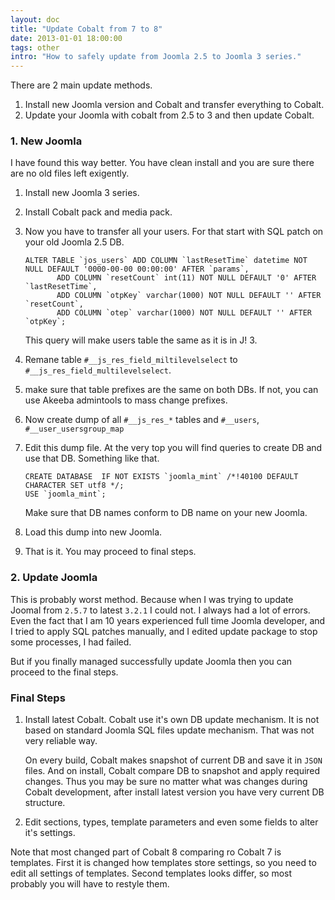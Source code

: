 ```yaml
---
layout: doc
title: "Update Cobalt from 7 to 8"
date: 2013-01-01 18:00:00
tags: other
intro: "How to safely update from Joomla 2.5 to Joomla 3 series."
---
```


There are 2 main update methods.

1. Install new Joomla version and Cobalt and transfer everything to Cobalt.
2. Update your Joomla with cobalt from 2.5 to 3 and then update Cobalt.

### 1. New Joomla

I have found this way better. You have clean install and you are sure there are no old files left exigently.

1. Install new Joomla 3 series.
2. Install Cobalt pack and media pack.
3. Now you have to transfer all your users. For that start with SQL patch on your old Joomla 2.5 DB.

       ALTER TABLE `jos_users` ADD COLUMN `lastResetTime` datetime NOT NULL DEFAULT '0000-00-00 00:00:00' AFTER `params`,
      		  ADD COLUMN `resetCount` int(11) NOT NULL DEFAULT '0' AFTER `lastResetTime`,
      		  ADD COLUMN `otpKey` varchar(1000) NOT NULL DEFAULT '' AFTER `resetCount`,
      		  ADD COLUMN `otep` varchar(1000) NOT NULL DEFAULT '' AFTER `otpKey`;
   
   This query will make users table the same as it is in J! 3. 
4. Remane table `#__js_res_field_miltilevelselect` to `#__js_res_field_multilevelselect`.
5. make sure that table prefixes are the same on both DBs. If not, you can use Akeeba admintools to mass change prefixes.
6. Now create dump of all `#__js_res_*` tables and `#__users`, `#__user_usersgroup_map`
7. Edit this dump file. At the very top you will find queries to create DB and use that DB. Something like that.
   
       CREATE DATABASE  IF NOT EXISTS `joomla_mint` /*!40100 DEFAULT CHARACTER SET utf8 */;
       USE `joomla_mint`;
       
   Make sure that DB names conform to DB name on your new Joomla.
8. Load this dump into new Joomla.
9. That is it. You may proceed to final steps. 


### 2. Update Joomla

This is probably worst method. Because when I was trying to update Joomal from `2.5.7` to latest `3.2.1` I could not. I always had a lot of errors. Even the fact that I am 10 years experienced full time Joomla developer, and I tried to apply SQL patches manually, and I edited update package to stop some processes, I had failed. 

But if you finally managed successfully update Joomla then you can proceed to the final steps.

### Final Steps 

1. Install latest Cobalt. Cobalt use it's own DB update mechanism. It is not based on standard Joomla SQL files update mechanism. That was not very reliable way. 
   
   On every build, Cobalt makes snapshot of current DB and save it in `JSON` files. And on install, Cobalt compare DB to snapshot and apply required changes. Thus you may be sure no matter what was changes during Cobalt development, after install latest version you have very current DB structure.
2. Edit sections, types, template parameters and even some fields to alter it's settings.

Note that most changed part of Cobalt 8 comparing ro Cobalt 7 is templates. First it is changed how templates store settings, so you need to edit all settings of templates. Second templates looks differ, so most probably you will have to restyle them.


